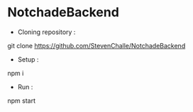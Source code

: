 # NotchadeBackend

- Cloning repository :

git clone https://github.com/StevenChalle/NotchadeBackend


- Setup :

npm i


- Run :

npm start